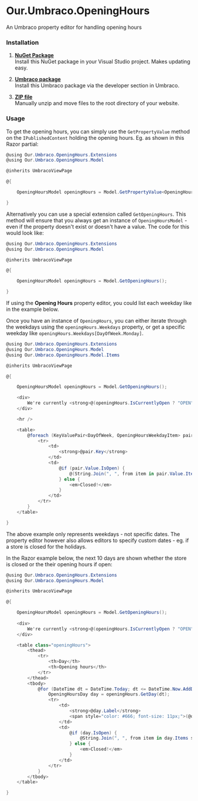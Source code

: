 # Our.Umbraco.OpeningHours
An Umbraco property editor for handling opening hours

### Installation

1. [**NuGet Package**][NuGetPackageUrl]  
Install this NuGet package in your Visual Studio project. Makes updating easy.

2. [**Umbraco package**][UmbracoPackageUrl]  
Install this Umbraco package via the developer section in Umbraco.

3. [**ZIP file**][GitHubReleaseUrl]  
Manually unzip and move files to the root directory of your website.

### Usage

To get the opening hours, you can simply use the `GetPropertyValue` method on the `IPublishedContent` holding the opening hours. Eg. as shown in this Razor partial:

```C#
@using Our.Umbraco.OpeningHours.Extensions
@using Our.Umbraco.OpeningHours.Model

@inherits UmbracoViewPage

@{

    OpeningHoursModel openingHours = Model.GetPropertyValue<OpeningHours>("openingHours");

}
```

Alternatively you can use a special extension called `GetOpeningHours`. This method will ensure that you always get an instance of `OpeningHoursModel` - even if the property doesn't exist or doesn't have a value. The code for this would look like:

```C#
@using Our.Umbraco.OpeningHours.Extensions
@using Our.Umbraco.OpeningHours.Model

@inherits UmbracoViewPage

@{

    OpeningHoursModel openingHours = Model.GetOpeningHours();

}
```

If using the **Opening Hours** property editor, you could list each weekday like in the example below.

Once you have an instance of `OpeningHours`, you can either iterate through the weekdays using the `openingHours.Weekdays` property, or get a specific weekday like `openingHours.Weekdays[DayOfWeek.Monday]`.

```C#
@using Our.Umbraco.OpeningHours.Extensions
@using Our.Umbraco.OpeningHours.Model
@using Our.Umbraco.OpeningHours.Model.Items

@inherits UmbracoViewPage

@{

    OpeningHoursModel openingHours = Model.GetOpeningHours();

    <div>
        We're currently <strong>@(openingHours.IsCurrentlyOpen ? "OPEN" : "CLOSED")</strong>
    </div>

    <hr />

    <table>
        @foreach (KeyValuePair<DayOfWeek, OpeningHoursWeekdayItem> pair in openingHours.Weekdays) {
            <tr>
                <td>
                    <strong>@pair.Key</strong>
                </td>
                <td>
                    @if (pair.Value.IsOpen) {
                        @(String.Join(", ", from item in pair.Value.Items select item.Opens + " - " + item.Closes))
                    } else {
                        <em>Closed!</em>
                    }
                </td>
            </tr>
        }
    </table>

}
```

The above example only represents weekdays - not specific dates. The property editor however also allows editors to specify custom dates - eg. if a store is closed for the holidays.

In the Razor example below, the next 10 days are shown whether the store is closed or the their opening hours if open:

```C#
@using Our.Umbraco.OpeningHours.Extensions
@using Our.Umbraco.OpeningHours.Model

@inherits UmbracoViewPage

@{

    OpeningHoursModel openingHours = Model.GetOpeningHours();
    
    <div>
        We're currently <strong>@(openingHours.IsCurrentlyOpen ? "OPEN" : "CLOSED")</strong>
    </div>

    <table class="openingHours">
        <thead>
            <tr>
                <th>Day</th>
                <th>Opening hours</th>
            </tr>
        </thead>
        <tbody>
            @for (DateTime dt = DateTime.Today; dt <= DateTime.Now.AddDays(7); dt = dt.AddDays(1)) {
                OpeningHoursDay day = openingHours.GetDay(dt);
                <tr>
                    <td>
                        <strong>@day.Label</strong>
                        <span style="color: #666; font-size: 11px;">(@day.Date.ToLongDateString())</span>
                    </td>
                    <td>
                        @if (day.IsOpen) {
                            @String.Join(", ", from item in day.Items select item.Opens.ToString("HH:mm") + " - " + item.Closes.ToString("HH:mm"))
                        } else {
                            <em>Closed!</em>
                        }
                    </td>
                </tr>
            }
        </tbody>
    </table>

}
```



[NuGetPackageUrl]: https://www.nuget.org/packages/Our.Umbraco.OpeningHours/1.0.0-beta1
[UmbracoPackageUrl]: https://our.umbraco.org/projects/backoffice-extensions/ourumbracoopeninghours/
[GitHubReleaseUrl]: https://github.com/bomortensen/Our.Umbraco.OpeningHours/releases/tag/v1.0.0-beta1
